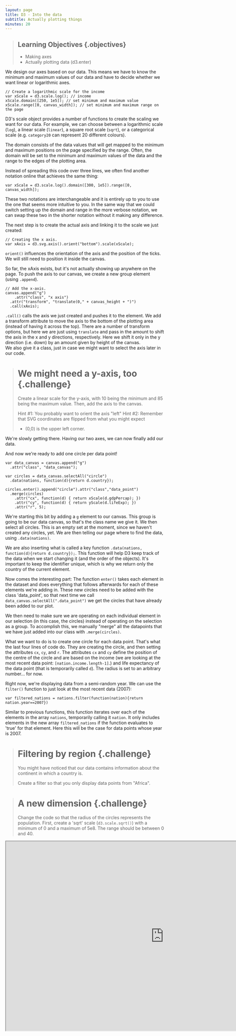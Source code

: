 ```yaml
---
layout: page
title: D3 - Into the data
subtitle: Actually plotting things
minutes: 20
---
```


> ## Learning Objectives {.objectives}
> 
> * Making axes
> * Actually plotting data (d3.enter)


We design our axes based on our data. This means we have to know the minimum and 
maximum values of our data and have to decide whether we want linear or logarithmic
axes.


~~~{.js}
// Create a logarithmic scale for the income 
var xScale = d3.scale.log(); // income
xScale.domain([250, 1e5]); // set minimum and maximum value
xScale.range([0, canvas_width]); // set minimum and maximum range on the page
~~~

D3's scale object provides a number of functions to create the scaling we want 
for our data. For example, we can choose between a logarithmic scale (`log`), a 
linear scale (`linear`), a square root scale (`sqrt`), or a categorical scale 
(e.g. `category20` can represent 20 different colours).

The domain consists of the data values that will get mapped to the minimum and maximum positions on the page specified by the range. Often, the domain will be set to the minimum and maximum values of the data and the range to the edges of the plotting area. 


Instead of spreading this code over three lines, we often find another notation 
online that achieves the same thing:

~~~{.js}
var xScale = d3.scale.log().domain([300, 1e5]).range([0, canvas_width]);  
~~~

These two notations are interchangeable and it is entirely up to you to use the 
one that seems more intuitive to you. 
In the same way that we could switch setting up the domain and range in the more 
verbose notation, we can swap these two in the shorter notation without it making 
any difference. 

The next step is to create the actual axis and linking it to the scale we just 
created:

~~~{.js}
// Creating the x axis.
var xAxis = d3.svg.axis().orient("bottom").scale(xScale);
~~~

`orient()` influences the orientation of the axis and the position of the ticks. We will still need to position it inside the canvas. 

So far, the xAxis exists, but it's not actually showing up anywhere on the page.
To push the axis to our canvas, we create a new group element (using `.append`).

~~~{.js}
// Add the x-axis.
canvas.append("g")
	.attr("class", "x axis")
  .attr("transform", "translate(0," + canvas_height + ")")
  .call(xAxis);
~~~

`.call()` calls the axis we just created and pushes it to the element.
We add a transform attribute to move the axis to the bottom of the plotting area (instead of having it across the top). There are a number of transform options, but here we are just using `translate` and pass in the amount to shift the axis in the x and y directions, respectively. Here we shift it only in the y direction (i.e. down) by an amount given by height of the canvas.  
We also give it a class, just in case we might want to select the axis later in our code.

> # We might need a y-axis, too {.challenge}
> Create a linear scale for the y-axis, with 10 being the minimum and 85 being the maximum value. Then, add the axis to the canvas.
> 
> Hint #1: You probably want to orient the axis "left"
> Hint #2: Remember that SVG coordinates are flipped from what you might expect 
> - (0,0) is the upper left corner.

We're slowly getting there. Having our two axes, we can now finally add our data. 

And now we're ready to add one circle per data point! 

~~~{.js}
var data_canvas = canvas.append("g")
  .attr("class", "data_canvas");
      
var circles = data_canvas.selectAll("circle")
  .data(nations, function(d){return d.country});

circles.enter().append("circle").attr("class","data_point")
  .merge(circles)
	.attr("cx", function(d) { return xScale(d.gdpPercap); }) 
	.attr("cy", function(d) { return yScale(d.lifeExp); })
	.attr("r", 5);
~~~

We're starting this bit by adding a `g` element to our canvas.
This group is going to be our data canvas, so that's the class name we give it.
We then select all circles. This is an empty set at the moment,
since we haven't created any circles, yet.
We are then telling our page where to find the data, using `.data(nations)`.

We are also inserting what is called a key function `.data(nations, function(d){return d.country});`. This function will help D3 keep track of the data when we start changing it (and the order of the objects). It's important to keep the identifier unique, which is why we return only the country of the current element.

Now comes the interesting part:
The function `enter()` takes each element in the dataset and does everything that follows afterwards for each of these elements we're adding in. These new circles need to be added with the class 'data_point', so that next time we call `data_canvas.selectAll(".data_point")` we get the circles that have already been added to our plot.

We then need to make sure we are operating on each individual element in our selection (in this case, the circles) instead of operating on the selection as a group. To accomplish this, we manually "merge" all the datapoints that we have just added into our class with `.merge(circles)`.

What we want to do is to create one circle for each data point. That's
what the last four lines of code do. They are creating the circle, and then setting 
the attributes `cx`, `cy`, and `r`. 
The attributes `cx` and `cy` define the position of the centre of the circle and are based on the income (we are looking at the most recent data point: `[nation.income.length-1]`.) and life expectancy of the data point (that is temporarily called `d`). The radius is set to an 
arbitrary number... for now.

Right now, we're displaying data from a semi-random year.  We can use the 
`filter()` function to just look at the most recent data (2007):

~~~{.js}
var filtered_nations = nations.filter(function(nation){return nation.year==2007})
~~~

Similar to previous functions, this function iterates over each of the 
elements in the array `nations`, temporarily calling it `nation`. It only 
includes elements in the new array `filtered_nations` if the function evaluates
 to 'true' for that element. Here this will be the case for data points whose 
year is 2007.


> # Filtering by region {.challenge}
> You might have noticed that our data contains information about the continent in 
> which a country is.
> 
> Create a filter so that you only display data points from "Africa".


> # A new dimension {.challenge}
> Change the code so that the radius of the circles represents the population. First, create a 'sqrt' scale (`d3.scale.sqrt()`) with a minimum of 0 and a maximum of 5e8. The range should be between 0 and 40. 


<iframe src="http://alackles.github.io/D3-visualising-data/code/index08.html" width="1000" height="600"></iframe>
